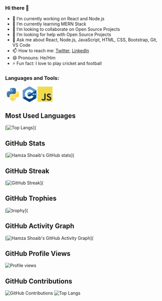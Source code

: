 ### Hi there 👋

- 🔭 I’m currently working on React and Node.js
- 🌱 I’m currently learning MERN Stack
- 👯 I’m looking to collaborate on Open Source Projects
- 🤔 I’m looking for help with Open Source Projects
- 💬 Ask me about React, Node.js, JavaScript, HTML, CSS, Bootstrap, Git, VS Code
- 📫 How to reach me: [Twitter](https://twitter.com/hamzashoaib645), [LinkedIn](https://www.linkedin.com/in/hamzashoaib645/)
- 😄 Pronouns: He/Him
- ⚡ Fun fact: I love to play cricket and football

### Languages and Tools:

<img src="https://github.com/devicons/devicon/blob/master/icons/python/python-original.svg" alt="C logo" width="50" height="50"/>&nbsp;<img src="https://github.com/devicons/devicon/blob/master/icons/cplusplus/cplusplus-original.svg" alt="C logo" width="50" height="50"/><img src="https://github.com/devicons/devicon/blob/master/icons/javascript/javascript-original.svg" alt="Github" width="50" height="50"/>

## Most Used Languages

[![Top Langs](https://github-readme-stats.vercel.app/api/top-langs/?username=hamzashoaib645&layout=compact)](

## GitHub Stats

[![Hamza Shoaib's GitHub stats](https://github-readme-stats.vercel.app/api?username=hamzashoaib645&show_icons=true&theme=radical)](


## GitHub Streak

[![GitHub Streak](https://github-readme-streak-stats.herokuapp.com/?user=hamzashoaib645&theme=radical)](


## GitHub Trophies

[![trophy](https://github-profile-trophy.vercel.app/?username=hamzashoaib645&theme=onedark)](


## GitHub Activity Graph

[![Hamza Shoaib's GitHub Activity Graph](https://activity-graph.herokuapp.com/graph?username=hamzashoaib645&theme=react-dark)](


## GitHub Profile Views

![Profile views](https://gpvc.arturio.dev/hamzashoaib645)


## GitHub Contributions

![GitHub Contributions](https://github-readme-streak-stats.herokuapp.com/?user=hamzashoaib645&theme=radical)
 ![Top Langs](https://github-readme-stats.vercel.app/api/top-langs/?username=myusername&hide=javascript,css,scss,html&theme=tokyonight)



